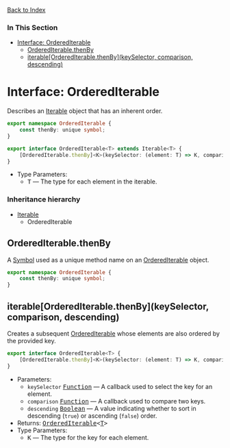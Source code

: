 [Back to Index](#index.md)



### In This Section

* [Interface: OrderedIterable](#interface-orderediterable)
    * [OrderedIterable.thenBy](#orderediterablethenby)
    * [iterable\[OrderedIterable.thenBy\](keySelector, comparison, descending)](#iterableorderediterablethenbykeyselector-comparison-descending)



# Interface: OrderedIterable
Describes an [Iterable][] object that has an inherent order.

```ts
export namespace OrderedIterable {
    const thenBy: unique symbol;
}

export interface OrderedIterable<T> extends Iterable<T> {
    [OrderedIterable.thenBy]<K>(keySelector: (element: T) => K, comparison: (x: K, y: K) => number, descending: boolean): OrderedIterable<T>;
}
```

* Type Parameters:
  * <a name="orderediterable-t"></a><samp>T</samp> &mdash; The type for each element in the iterable.

### Inheritance hierarchy
* [Iterable][]
    * OrderedIterable



## OrderedIterable.thenBy
A [Symbol][] used as a unique method name on an [OrderedIterable](#interface-orderediterable) object.

```ts
export namespace OrderedIterable {
    const thenBy: unique symbol;
}
```



## iterable[OrderedIterable.thenBy](keySelector, comparison, descending)
Creates a subsequent [OrderedIterable](#interface-orderediterable) whose elements are also ordered by the provided key.

```ts
export interface OrderedIterable<T> {
    [OrderedIterable.thenBy]<K>(keySelector: (element: T) => K, comparison: (x: K, y: K) => number, descending: boolean): OrderedIterable<T>;
}
```

* Parameters:
  * `keySelector` <samp>[Function][]</samp> &mdash; A callback used to select the key for an element.
  * `comparison` <samp>[Function][]</samp> &mdash; A callback used to compare two keys.
  * `descending` <samp>[Boolean][]</samp> &mdash; A value indicating whether to sort in descending (`true`) or ascending (`false`) order.
* Returns: <samp>[OrderedIterable](#interface-orderediterable)&lt;[T](#orderediterable-t)&gt;</samp>
* Type Parameters:
    * <samp>K</samp> &mdash; The type for the key for each element.



[Function]: http://ecma-international.org/ecma-262/6.0/index.html#sec-function-constructor
[Symbol]: http://ecma-international.org/ecma-262/6.0/index.html#sec-symbol-constructor
[Boolean]: http://ecma-international.org/ecma-262/6.0/index.html#sec-boolean-constructor
[Iterable]: http://ecma-international.org/ecma-262/6.0/index.html#sec-symbol.iterator